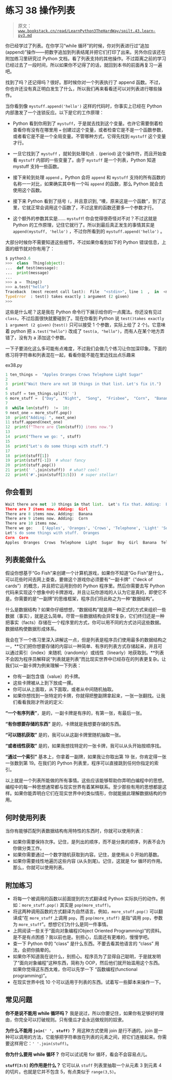 # 练习 38 操作列表

> 原文：[`www.bookstack.cn/read/LearnPython3TheHardWay/spilt.43.learn-py3.md`](https://www.bookstack.cn/read/LearnPython3TheHardWay/spilt.43.learn-py3.md)

你已经学过了列表。在你学习“while 循环”的时候，你对列表进行过“追加(append)”操作——把数字追加到列表结尾并把它们打印了出来。另外你应该还在附加练习里研究过 Python 文档，看了列表支持的其他操作。不过距离之前的学习已经过去了一段时间，所以如果你不记得了的话，就回到本书的前面再复习一遍吧。

找到了吗？还记得吗？很好。那时候你对一个列表执行了 append 函数。不过，你也许还没有真正明白发生了什么，所以我们再来看看还可以对列表进行哪些操作。

当你看到像 `mystuff.append('hello')` 这样的代码时，你事实上已经在 Python 内部激发了一个连锁反应。以下是它的工作原理：

*   Python 看到你用到了 `mystuff`，于是就去找到这个变量。也许它需要倒着检查看你有没有在哪里用 `=` 创建过这个变量，或者检查它是不是一个函数参数，或者看它是不是一个全局变量。不管哪种方式，它得先找到 `mystuff` 这个变量才行。

*   一旦它找到了 `mystuff` ，就轮到处理句点 `.` (period) 这个操作符，而且开始查看 `mystuff` 内部的一些变量了。由于 `mystuff` 是一个列表，Python 知道 mystuff 支持一些函数。

*   接下来轮到处理 `append` 。Python 会将 `append` 和 `mystuff` 支持的所有函数的名称一一对比，如果确实其中有一个叫 `append` 的函数，那么 Python 就会去使用这个函数。

*   接下来 Python 看到了括号 `(`，并且意识到, “噢，原来这是一个函数”，到了这里，它就正常会调用这个函数了，不过这里的函数还要多一个参数才行。

*   这个额外的参数其实是…… `mystuff`! 你会觉得很奇怪对不对？不过这就是 Python 的工作原理，记住它就行了。所以到最后真正发生的事情其实是 `append(mystuff, 'hello')` ，不过你所看到的 `mystuff.append('hello')` 。

大部分时候你不需要知道这些细节，不过如果你看到如下的 Python 错误信息，上面的细节就对你有用了：

```py
$ python3.6
>>>  class  Thing(object):
...  def test(message):
...  print(message)
...
>>> a =  Thing()
>>> a.test("hello")
Traceback  (most recent call last):  File  "<stdin>", line 1  ,  in  <module>
TypeError  : test() takes exactly 1 argument (2 given)
>>>
```

这些是什么呢？这是我在 Python 命令行下展示给你的一点魔法。你还没有见过 `class`，不过后面很快就要碰到了。现在你看到 Python 说 `test()takes exactly 1 argument (2 given)` (`test()` 只可以接受 1 个参数，实际上给了 2 个)。它意味着 python 把 `a.test("hello")` 改成了 `test(a, "hello")`，而有人在某个地方弄错了，没有为 a 添加这个参数。

一下子要消化这么多可能有点难度，不过我们会做几个练习让你加深印象。下面的练习将字符串和列表混在一起，看看你能不能在里边找出点乐趣来

ex38.py

```py
1 ten_things =  "Apples Oranges Crows Telephone Light Sugar"
2
3  print("Wait there are not 10 things in that list. Let's fix it.")
4
5 stuff = ten_things.split(' ')
6 more_stuff =  ["Day",  "Night",  "Song",  "Frisbee",  "Corn",  "Banana",  "Girl",  "Boy"]
7
8  while len(stuff)  !=  10:
9 next_one = more_stuff.pop()
10  print("Adding: ", next_one)
11 stuff.append(next_one)
12  print(f"There are {len(stuff)} items now.")
13
14  print("There we go: ", stuff)
15
16  print("Let's do some things with stuff.")
17
18  print(stuff[1])
19  print(stuff[-1])  # whoa! fancy
20  print(stuff.pop())
21  print(' '.join(stuff))  # what? cool!
22  print('#'.join(stuff[3:5]))  # super stellar!
```

## 你会看到

```py
Wait there are not  10 things in that list.  Let's fix that. Adding:  Boy
There are 7 items now. Adding:  Girl
There are 8 items now. Adding:  Banana
There are 9 items now. Adding:  Corn
There are 10 items now.
There we go:    ['Apples', 'Oranges', 'Crows', 'Telephone', 'Light' 'Sugar', 'Boy', 'Girl', 'Banana', 'Corn']
Let's do some things with stuff.  Oranges
Corn  Corn
Apples  Oranges  Crows  Telephone  Light  Sugar  Boy  Girl  Banana  Telephone#Light
```

## 列表能做什么

假设你想基于“Go Fish”来创建一个计算机游戏，如果你不知道“Go Fish”是什么，可以花些时间去网上查查。要做这个游戏你必须要有“一副卡牌”（“deck of cards”）的概念，并且把它运用到你的 Python 程序里。然后你需要去写 Python 代码来实现这个想象中的卡牌游戏，并且让玩你游戏的人认为它是真的，即使它不是。你需要的是“一副牌”的思维框架，程序员们将此称之为一种“数据结构”。

什么是数据结构？如果你仔细想想，“数据结构”就是用一种正式的方式来组织一些数据（事实），就是这么简单。尽管一些数据结构会异常复杂，它们终归还是一种把事实（facts）存储在一个程序里的方式，你可以用不同的方式访问这些数据。数据结构使数据形成体系。

我会在下一个练习里深入讲解这一点，但是列表是程序员们使用最多的数据结构之一，**它们把你想要存储的内容以一种简单、有序的列表方式存储起来，并且可以通过索引（index）来随机（randomly）或线性（linearly）地获取到。**列表不会因为程序员解释说“列表就是列表”而比现实世界中已经存在的列表更复杂。让我们以一副卡牌为例来理解一下列表：

*   你有一副包含值（value）的卡牌。
*   这些卡牌被从上到下放成一摞。
*   你可以从上面取，从下面取，或者从中间随机抽取。
*   如果你想找到一张特定的卡牌，你就得把整副牌拿起来，一张一张翻找。让我们看看我刚才所说的定义:

**“一个有序列表”**，是的，一副卡牌是有序的，有第一张，有最后一张。

**“有你想要存储的东西”** 是的，卡牌就是我想要存储的东西。

**“可以随机获取”** 是的，我可以从这副卡牌里随机抽取一张。

**“或者线性获取”** 是的，如果我想找特定的一张卡牌，我可以从头开始按顺序找。

**“通过一个索引”** 基本上，你拿着一副牌，如果我让你取出第 19 张，你肯定得一张一张数到第 19。在我们的 Python 列表里，程序可以直接跳到任何你指定的索引。

以上就是一个列表所能做的所有事情。这些应该能够帮助你弄明白编程中的思想。编程中的每一种思想通常都与现实世界有着某种联系。至少那些有用的思想都是这样。如果你能弄明白它们在现实世界中的类似情形，你就能据此理解数据结构的作用。

## 何时使用列表

当你有能够匹配列表数据结构有用特性的东西时，你就可以使用列表：

*   如果你需要保持次序。记住，是列出的顺序，而不是分类的顺序，列表不会为你做分类工作。
*   如果你需要通过一个数字随机获取到内容。记住，是使用从 0 开始的基数。
*   如果你需要线性地遍历这些内容 (从头到尾)。记住，这就是 for 循环的作用。那么，你就可以使用列表。

## 附加练习

*   将每一个被调用的函数以前面提到的方式翻译成 Python 实际执行的动作。例如：`more_stuff.pop()` 其实是 `pop(more_stuff)`。
*   将这两种调用函数的方式翻译为自然语言。例如，`more_stuff.pop()` 可以翻译成“在 `more_stuff` 上调用 `pop`，而 `pop(more_stuff)` 是指“调用 `pop`，参数为 `more_stuff`”。想想它们为什么是同一件事情。
*   上网阅读一些关于“面向对象编程(Object Oriented Programming)”的资料。是不是有点困惑？我以前也是。别担心，后面还有更难的，慢慢学吧。
*   查一下 Python 中的 “class” 是什么东西。不要去看其他语言的 “class” 用法，会把你搞晕的。
*   如果你不知道我在说什么，别担心。程序员为了显得自己聪明，于是就发明了“面向对象编程”这种东西，简称为 OOP，然后他们就开始滥用这个东西。如果你觉得这东西太难，你可以先学一下 “函数编程(functional programming)”。
*   在现实世界中找 10 个可以适用于列表的东西。试着写一些脚本来操作一下。

## 常见问题

**你不是说不能用 while 循环吗？** 我是说过，所以你要记住，如果你有足够好的理由，你完全可以打破规则。只有傻瓜才会永远做规则的奴隶。

**为什么不能用 `join(' ', stuff)` ？** 用这种方式使用 join 是行不通的。join 是一种可以调用的方法，它能够把字符串放在列表的元素之间，把它们连接起来。你需要这样用它：`' '.join(stuff)`。

**你为什么要用 while 循环？** 你可以试试用 for 循环，看会不会容易点儿。

**`stuff[3:5]` 的作用是什么？** 它可以从 `stuff` 列表里抽取一个从元素 3 到元素 4 的切片。也就是它并不包含 5，有点类似于 `range(3,5)`。